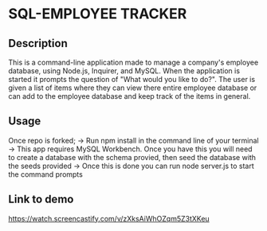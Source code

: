# SQL-EMPLOYEE TRACKER

## Description
This is a command-line application made to manage a company's employee database, using Node.js, Inquirer, and MySQL.
When the application is started it prompts the question of "What would you like to do?".
The user is given a list of items where they can view there entire employee database or can add to the employee database and keep track of the items in general.

## Usage
Once repo is forked;
-> Run npm install in the command line of your terminal
-> This app requires MySQL Workbench. Once you have this you will need to create a database with the schema provied, then seed the database with the seeds provided
-> Once this is done you can run node server.js to start the command prompts

## Link to demo

https://watch.screencastify.com/v/zXksAiWhOZqm5Z3tXKeu




